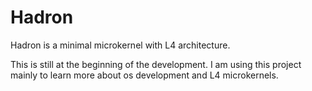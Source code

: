 # Hadron

Hadron is a minimal microkernel with L4 architecture.

This is still at the beginning of the development.
I am using this project mainly to learn more about os development and L4 microkernels.
